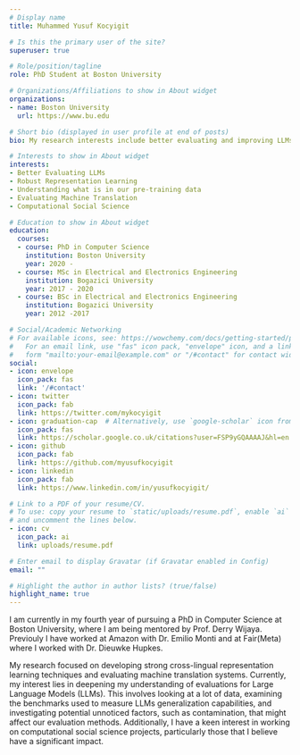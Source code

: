 ```yaml
---
# Display name
title: Muhammed Yusuf Kocyigit

# Is this the primary user of the site?
superuser: true

# Role/position/tagline
role: PhD Student at Boston University

# Organizations/Affiliations to show in About widget
organizations:
- name: Boston University
  url: https://www.bu.edu

# Short bio (displayed in user profile at end of posts)
bio: My research interests include better evaluating and improving LLMs, understanding the pre-training data of LLMs and computational social sciences 

# Interests to show in About widget
interests:
- Better Evaluating LLMs
- Robust Representation Learning
- Understanding what is in our pre-training data
- Evaluating Machine Translation
- Computational Social Science

# Education to show in About widget
education:
  courses:
  - course: PhD in Computer Science
    institution: Boston University
    year: 2020 - 
  - course: MSc in Electrical and Electronics Engineering
    institution: Bogazici University
    year: 2017 - 2020
  - course: BSc in Electrical and Electronics Engineering
    institution: Bogazici University
    year: 2012 -2017

# Social/Academic Networking
# For available icons, see: https://wowchemy.com/docs/getting-started/page-builder/#icons
#   For an email link, use "fas" icon pack, "envelope" icon, and a link in the
#   form "mailto:your-email@example.com" or "/#contact" for contact widget.
social:
- icon: envelope
  icon_pack: fas
  link: '/#contact'
- icon: twitter
  icon_pack: fab
  link: https://twitter.com/mykocyigit
- icon: graduation-cap  # Alternatively, use `google-scholar` icon from `ai` icon pack
  icon_pack: fas
  link: https://scholar.google.co.uk/citations?user=FSP9yGQAAAAJ&hl=en
- icon: github
  icon_pack: fab
  link: https://github.com/myusufkocyigit
- icon: linkedin
  icon_pack: fab
  link: https://www.linkedin.com/in/yusufkocyigit/

# Link to a PDF of your resume/CV.
# To use: copy your resume to `static/uploads/resume.pdf`, enable `ai` icons in `params.toml`, 
# and uncomment the lines below.
- icon: cv
  icon_pack: ai
  link: uploads/resume.pdf

# Enter email to display Gravatar (if Gravatar enabled in Config)
email: ""

# Highlight the author in author lists? (true/false)
highlight_name: true
---
```


I am currently in my fourth year of pursuing a PhD in Computer Science at Boston University, where I am being mentored by Prof. Derry Wijaya. Previouly I have worked at Amazon with Dr. Emilio Monti and at Fair(Meta) where I worked with Dr. Dieuwke Hupkes. 

My research focused on developing strong cross-lingual representation learning techniques and evaluating machine translation systems. Currently, my interest lies in deepening my understanding of evaluations for Large Language Models (LLMs). This involves looking at a lot of data, examining the benchmarks used to measure LLMs generalization capabilities, and investigating potential unnoticed factors, such as contamination, that might affect our evaluation methods. Additionally, I have a keen interest in working on computational social science projects, particularly those that I believe have a significant impact.